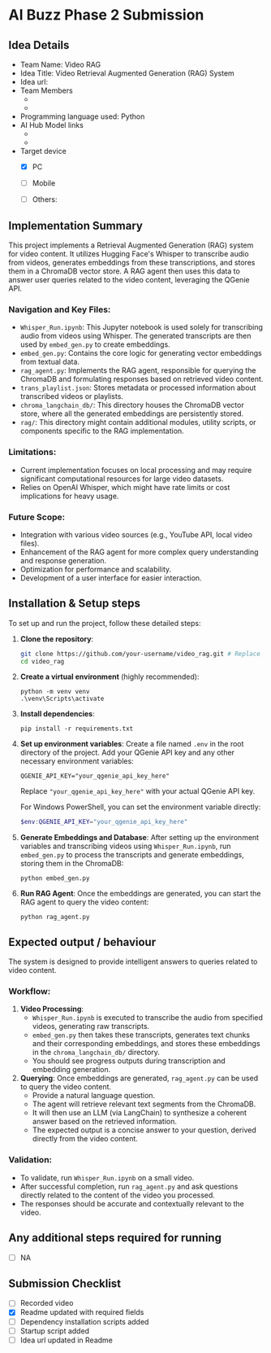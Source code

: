 # AI Buzz Phase 2 Submission

## Idea Details
- Team Name: Video RAG
- Idea Title: Video Retrieval Augmented Generation (RAG) System
- Idea url: <!-- Link to your idea in AI Buzz portal - Please fill this in as needed -->
- Team Members
  - <!-- Member 1 -->
  - <!-- Member 2 -->
- Programming language used: Python
- AI Hub Model links
  - <!-- link 1 - Please fill this in as needed -->
  - <!-- link 2 - Please fill this in as needed -->
- Target device
  - [x] PC
  - [ ] Mobile
  - [ ] Others: <!-- Specify the device --> 


## Implementation Summary
This project implements a Retrieval Augmented Generation (RAG) system for video content. It utilizes Hugging Face's Whisper to transcribe audio from videos, generates embeddings from these transcriptions, and stores them in a ChromaDB vector store. A RAG agent then uses this data to answer user queries related to the video content, leveraging the QGenie API.

### Navigation and Key Files:
-   `Whisper_Run.ipynb`: This Jupyter notebook is used solely for transcribing audio from videos using Whisper. The generated transcripts are then used by `embed_gen.py` to create embeddings.
-   `embed_gen.py`: Contains the core logic for generating vector embeddings from textual data.
-   `rag_agent.py`: Implements the RAG agent, responsible for querying the ChromaDB and formulating responses based on retrieved video content.
-   `trans_playlist.json`: Stores metadata or processed information about transcribed videos or playlists.
-   `chroma_langchain_db/`: This directory houses the ChromaDB vector store, where all the generated embeddings are persistently stored.
-   `rag/`: This directory might contain additional modules, utility scripts, or components specific to the RAG implementation.

### Limitations:
-   Current implementation focuses on local processing and may require significant computational resources for large video datasets.
-   Relies on OpenAI Whisper, which might have rate limits or cost implications for heavy usage.

### Future Scope:
-   Integration with various video sources (e.g., YouTube API, local video files).
-   Enhancement of the RAG agent for more complex query understanding and response generation.
-   Optimization for performance and scalability.
-   Development of a user interface for easier interaction.

## Installation & Setup steps
To set up and run the project, follow these detailed steps:

1.  **Clone the repository**:
    ```bash
    git clone https://github.com/your-username/video_rag.git # Replace with actual repo URL
    cd video_rag
    ```

2.  **Create a virtual environment** (highly recommended):
    ```
    python -m venv venv
    .\venv\Scripts\activate
    ```

3.  **Install dependencies**:
    ```
    pip install -r requirements.txt
    ```

4.  **Set up environment variables**:
    Create a file named `.env` in the root directory of the project. Add your QGenie API key and any other necessary environment variables:
    ```
    QGENIE_API_KEY="your_qgenie_api_key_here"
    ```
    Replace `"your_qgenie_api_key_here"` with your actual QGenie API key.

    For Windows PowerShell, you can set the environment variable directly:
    ```powershell
    $env:QGENIE_API_KEY="your_qgenie_api_key_here"
    ```

5.  **Generate Embeddings and Database**:
    After setting up the environment variables and transcribing videos using `Whisper_Run.ipynb`, run `embed_gen.py` to process the transcripts and generate embeddings, storing them in the ChromaDB:
    ```
    python embed_gen.py
    ```

6.  **Run RAG Agent**:
    Once the embeddings are generated, you can start the RAG agent to query the video content:
    ```
    python rag_agent.py
    ```

## Expected output / behaviour
The system is designed to provide intelligent answers to queries related to video content.

### Workflow:
1.  **Video Processing**:
    -   `Whisper_Run.ipynb` is executed to transcribe the audio from specified videos, generating raw transcripts.
    -   `embed_gen.py` then takes these transcripts, generates text chunks and their corresponding embeddings, and stores these embeddings in the `chroma_langchain_db/` directory.
    -   You should see progress outputs during transcription and embedding generation.
2.  **Querying**: Once embeddings are generated, `rag_agent.py` can be used to query the video content.
    -   Provide a natural language question.
    -   The agent will retrieve relevant text segments from the ChromaDB.
    -   It will then use an LLM (via LangChain) to synthesize a coherent answer based on the retrieved information.
    -   The expected output is a concise answer to your question, derived directly from the video content.

### Validation:
-   To validate, run `Whisper_Run.ipynb` on a small video.
-   After successful completion, run `rag_agent.py` and ask questions directly related to the content of the video you processed.
-   The responses should be accurate and contextually relevant to the video.

## Any additional steps required for running
- [ ] NA
<!-- 
Mention any additional requirements here. If not, leave the NA.
-->

## Submission Checklist
- [ ] Recorded video
- [x] Readme updated with required fields
- [ ] Dependency installation scripts added
- [ ] Startup script added
- [ ] Idea url updated in Readme
